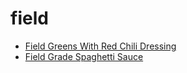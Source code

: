 # field

 * [Field Greens With Red Chili Dressing](../../index/f/field-greens-with-red-chili-dressing-353871.json)
 * [Field Grade Spaghetti Sauce](../../index/f/field-grade-spaghetti-sauce.json)
